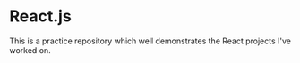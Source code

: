 # React.js
This is a practice repository which well demonstrates the React projects I've worked on.

